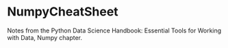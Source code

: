 # NumpyCheatSheet
Notes from the Python Data Science Handbook: Essential Tools for Working with Data, Numpy chapter.
